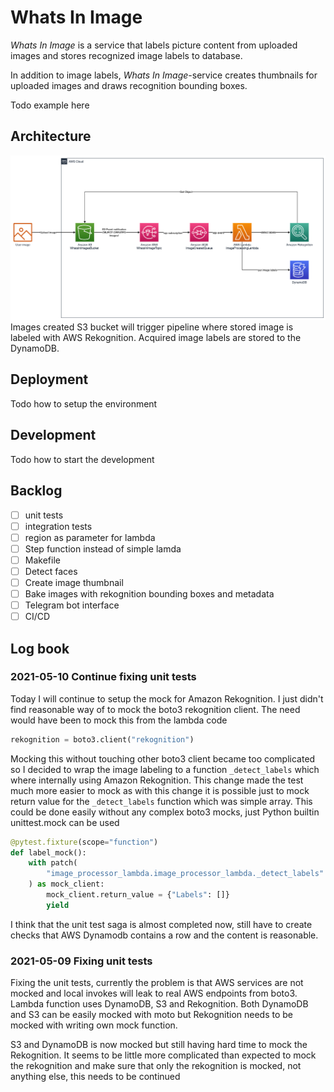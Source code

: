 # Whats In Image

_Whats In Image_ is a service that labels picture content from uploaded images and
stores recognized image labels to database.

In addition to image labels, _Whats In Image_-service creates thumbnails for
uploaded images and draws recognition bounding boxes.

Todo example here

## Architecture

![Architecture Diagram](assets/architecture.png)
Images created S3 bucket will trigger pipeline where stored image is labeled with AWS
Rekognition. Acquired image labels are stored to the DynamoDB.

## Deployment

Todo how to setup the environment

## Development

Todo how to start the development

## Backlog

- [ ] unit tests
- [ ] integration tests
- [ ] region as parameter for lambda
- [ ] Step function instead of simple lamda
- [ ] Makefile
- [ ] Detect faces
- [ ] Create image thumbnail
- [ ] Bake images with rekognition bounding boxes and metadata
- [ ] Telegram bot interface
- [ ] CI/CD

## Log book

### 2021-05-10 Continue fixing unit tests

Today I will continue to setup the mock for Amazon Rekognition.
I just didn't find reasonable way of to mock the boto3 rekognition client. The need
would have been to mock this from the lambda code

```python
rekognition = boto3.client("rekognition")
```

Mocking this without touching other boto3 client became too complicated so I decided to
wrap the image labeling to a function `_detect_labels` which where internally using
Amazon Rekognition. This change made the test much more easier to mock as with this
change it is possible just to mock return value for the `_detect_labels` function which
was simple array. This could be done easily without any complex boto3 mocks, just Python
builtin unittest.mock can be used

```python
@pytest.fixture(scope="function")
def label_mock():
    with patch(
        "image_processor_lambda.image_processor_lambda._detect_labels"
    ) as mock_client:
        mock_client.return_value = {"Labels": []}
        yield
```

I think that the unit test saga is almost completed now, still have to create checks
that AWS Dynamodb contains a row and the content is reasonable.

### 2021-05-09 Fixing unit tests

Fixing the unit tests, currently the problem is that AWS services are not mocked
and local invokes will leak to real AWS endpoints from boto3. Lambda function uses
DynamoDB, S3 and Rekognition. Both DynamoDB and S3 can be easily mocked with moto but
Rekognition needs to be mocked with writing own mock function.

S3 and DynamoDB is now mocked but still having hard time to mock the Rekognition. It
seems to be little more complicated than expected to mock the rekognition and make sure
that only the rekognition is mocked, not anything else, this needs to be continued
